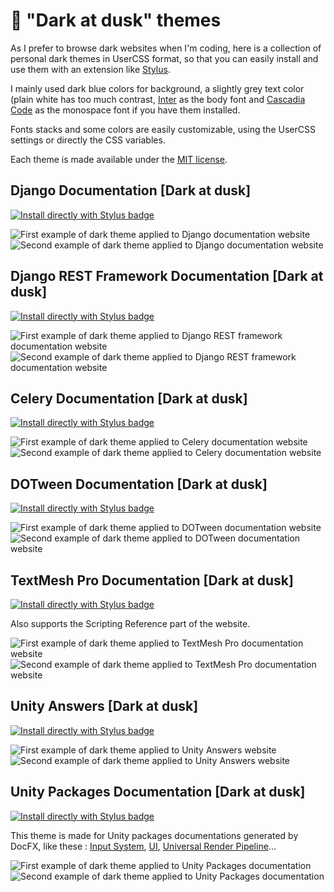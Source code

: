 # 🎨 "Dark at dusk" themes

As I prefer to browse dark websites when I'm coding, here is a collection of personal dark themes in UserCSS format, so that you can easily install and use them with an extension like [Stylus](https://add0n.com/stylus.html).

I mainly used dark blue colors for background, a slightly grey text color (plain white has too much contrast, [Inter](https://rsms.me/inter/) as the body font and [Cascadia Code](https://github.com/microsoft/cascadia-code) as the monospace font if you have them installed.

Fonts stacks and some colors are easily customizable, using the UserCSS settings or directly the CSS variables.

Each theme is made available under the [MIT license](https://tldrlegal.com/license/mit-license).

## Django Documentation [Dark at dusk]

[![Install directly with Stylus badge](https://img.shields.io/badge/Install%20with-Stylus-116b59.svg?longCache=true&style=flat&logo=css3)](https://raw.githubusercontent.com/komanaki/dark-at-dusk/main/django-docs-dark-at-dusk.user.css)

![First example of dark theme applied to Django documentation website](img/django1.png)
![Second example of dark theme applied to Django documentation website](img/django2.png)

## Django REST Framework Documentation [Dark at dusk]

[![Install directly with Stylus badge](https://img.shields.io/badge/Install%20with-Stylus-116b59.svg?longCache=true&style=flat&logo=css3)](https://raw.githubusercontent.com/komanaki/dark-at-dusk/main/django-rest-docs-dark-at-dusk.user.css)

![First example of dark theme applied to Django REST framework documentation website](img/django-rest1.png)
![Second example of dark theme applied to Django REST framework documentation website](img/django-rest2.png)

## Celery Documentation [Dark at dusk]

[![Install directly with Stylus badge](https://img.shields.io/badge/Install%20with-Stylus-116b59.svg?longCache=true&style=flat&logo=css3)](https://raw.githubusercontent.com/komanaki/dark-at-dusk/main/celery-docs-dark-at-dusk.user.css)

![First example of dark theme applied to Celery documentation website](img/celery1.png)
![Second example of dark theme applied to Celery documentation website](img/celery2.png)

## DOTween Documentation [Dark at dusk]

[![Install directly with Stylus badge](https://img.shields.io/badge/Install%20with-Stylus-116b59.svg?longCache=true&style=flat&logo=css3)](https://raw.githubusercontent.com/komanaki/dark-at-dusk/main/dotween-docs-dark-at-dusk.user.css)

![First example of dark theme applied to DOTween documentation website](img/dotween1.png)
![Second example of dark theme applied to DOTween documentation website](img/dotween2.png)

## TextMesh Pro Documentation [Dark at dusk]

[![Install directly with Stylus badge](https://img.shields.io/badge/Install%20with-Stylus-116b59.svg?longCache=true&style=flat&logo=css3)](https://raw.githubusercontent.com/komanaki/dark-at-dusk/main/textmeshpro-dark-at-dusk.user.css)

Also supports the Scripting Reference part of the website.

![First example of dark theme applied to TextMesh Pro documentation website](img/textmeshpro1.png)
![Second example of dark theme applied to TextMesh Pro documentation website](img/textmeshpro2.png)

## Unity Answers [Dark at dusk]

[![Install directly with Stylus badge](https://img.shields.io/badge/Install%20with-Stylus-116b59.svg?longCache=true&style=flat&logo=css3)](https://raw.githubusercontent.com/komanaki/dark-at-dusk/main/unity-answers-dark-at-dusk.user.css)

![First example of dark theme applied to Unity Answers website](img/unity-answers1.png)
![Second example of dark theme applied to Unity Answers website](img/unity-answers2.png)

## Unity Packages Documentation [Dark at dusk]

[![Install directly with Stylus badge](https://img.shields.io/badge/Install%20with-Stylus-116b59.svg?longCache=true&style=flat&logo=css3)](https://raw.githubusercontent.com/komanaki/dark-at-dusk/main/unity-packages-dark-at-dusk.user.css)

This theme is made for Unity packages documentations generated by DocFX, like these : [Input System](https://docs.unity3d.com/Packages/com.unity.inputsystem@1.0/manual/index.html), [UI](https://docs.unity3d.com/Packages/com.unity.ugui@1.0/manual/index.html), [Universal Render Pipeline](https://docs.unity3d.com/Packages/com.unity.render-pipelines.universal@10.0/manual/index.html)...

![First example of dark theme applied to Unity Packages documentation](img/unity-packages1.png)
![Second example of dark theme applied to Unity Packages documentation](img/unity-packages2.png)

